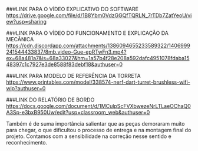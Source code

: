 ###LINK PARA O VÍDEO EXPLICATIVO DO SOFTWARE
https://drive.google.com/file/d/1B8Ybm0VdzGGQfTQRLN_7rTDb7ZatYeoU/view?usp=sharing

###LINK PARA O VÍDEO DO FUNCIONAMENTO E EXPLICAÇÃO DA MECÂNICA
https://cdn.discordapp.com/attachments/1386094655233589322/1406999241544433837/8mb.video-Gue-epRTwFn3.mp4?ex=68a481a7&is=68a33027&hm=1a57b4f28e208a592dafc4951078fdaba1548397c1c7927e3de8588f83debf18&authuser=0

###LINK PARA MODELO DE REFERÊNCIA DA TORRETA
https://www.printables.com/model/338574-nerf-dart-turret-brushless-wifi-wip?authuser=0

###LINK DO RELATÓRIO DE BORDO
https://docs.google.com/document/d/1MCulpScFVXbwezeNrLTLaeOChaQ0A3Sp-e3bxB950Uw/edit?usp=classroom_web&authuser=0

Também é de suma importância salientar que as peças demoraram muito para chegar, o que dificultou o processo de entrega e na montagem final do projeto. Contamos com a sensibilidade na correção nesse sentido e reconhecimento.
